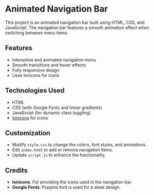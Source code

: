 # Animated Navigation Bar

This project is an animated navigation bar built using HTML, CSS, and JavaScript. The navigation bar features a smooth animation effect when switching between menu items.

## Features
- Interactive and animated navigation menu
- Smooth transitions and hover effects
- Fully responsive design
- Uses Ionicons for icons

## Technologies Used
- HTML
- CSS (with Google Fonts and linear gradients)
- JavaScript (for dynamic class toggling)
- [Ionicons](https://ionic.io/ionicons) for icons

## Customization
- Modify `style.css` to change the colors, font styles, and animations.
- Edit `index.html` to add or remove navigation items.
- Update `script.js` to enhance the functionality.

## Credits
- **Ionicons**: For providing the icons used in the navigation bar.
- **Google Fonts**: Poppins font is used for a sleek design.
